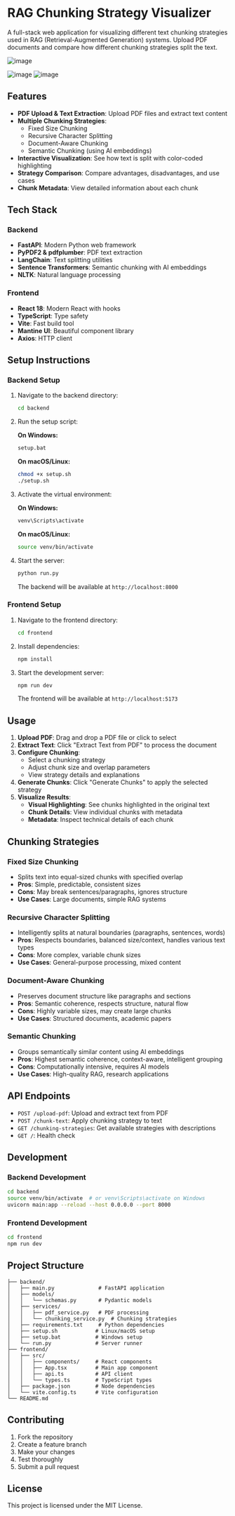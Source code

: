 # RAG Chunking Strategy Visualizer

A full-stack web application for visualizing different text chunking strategies used in RAG (Retrieval-Augmented Generation) systems. Upload PDF documents and compare how different chunking strategies split the text.

![image](https://github.com/user-attachments/assets/d5846472-143a-48af-9c86-d7a425d7ea21)

![image](https://github.com/user-attachments/assets/d2eabbcc-1dbf-41a4-89e1-933ed02957d0)
![image](https://github.com/user-attachments/assets/212a6d99-4142-4773-bc43-93a1e4212476)



## Features

- **PDF Upload & Text Extraction**: Upload PDF files and extract text content
- **Multiple Chunking Strategies**:
  - Fixed Size Chunking
  - Recursive Character Splitting
  - Document-Aware Chunking
  - Semantic Chunking (using AI embeddings)
- **Interactive Visualization**: See how text is split with color-coded highlighting
- **Strategy Comparison**: Compare advantages, disadvantages, and use cases
- **Chunk Metadata**: View detailed information about each chunk

## Tech Stack

### Backend

- **FastAPI**: Modern Python web framework
- **PyPDF2 & pdfplumber**: PDF text extraction
- **LangChain**: Text splitting utilities
- **Sentence Transformers**: Semantic chunking with AI embeddings
- **NLTK**: Natural language processing

### Frontend

- **React 18**: Modern React with hooks
- **TypeScript**: Type safety
- **Vite**: Fast build tool
- **Mantine UI**: Beautiful component library
- **Axios**: HTTP client

## Setup Instructions

### Backend Setup

1. Navigate to the backend directory:

   ```bash
   cd backend
   ```

2. Run the setup script:

   **On Windows:**

   ```bash
   setup.bat
   ```

   **On macOS/Linux:**

   ```bash
   chmod +x setup.sh
   ./setup.sh
   ```

3. Activate the virtual environment:

   **On Windows:**

   ```bash
   venv\Scripts\activate
   ```

   **On macOS/Linux:**

   ```bash
   source venv/bin/activate
   ```

4. Start the server:

   ```bash
   python run.py
   ```

   The backend will be available at `http://localhost:8000`

### Frontend Setup

1. Navigate to the frontend directory:

   ```bash
   cd frontend
   ```

2. Install dependencies:

   ```bash
   npm install
   ```

3. Start the development server:

   ```bash
   npm run dev
   ```

   The frontend will be available at `http://localhost:5173`

## Usage

1. **Upload PDF**: Drag and drop a PDF file or click to select
2. **Extract Text**: Click "Extract Text from PDF" to process the document
3. **Configure Chunking**:
   - Select a chunking strategy
   - Adjust chunk size and overlap parameters
   - View strategy details and explanations
4. **Generate Chunks**: Click "Generate Chunks" to apply the selected strategy
5. **Visualize Results**:
   - **Visual Highlighting**: See chunks highlighted in the original text
   - **Chunk Details**: View individual chunks with metadata
   - **Metadata**: Inspect technical details of each chunk

## Chunking Strategies

### Fixed Size Chunking

- Splits text into equal-sized chunks with specified overlap
- **Pros**: Simple, predictable, consistent sizes
- **Cons**: May break sentences/paragraphs, ignores structure
- **Use Cases**: Large documents, simple RAG systems

### Recursive Character Splitting

- Intelligently splits at natural boundaries (paragraphs, sentences, words)
- **Pros**: Respects boundaries, balanced size/context, handles various text types
- **Cons**: More complex, variable chunk sizes
- **Use Cases**: General-purpose processing, mixed content

### Document-Aware Chunking

- Preserves document structure like paragraphs and sections
- **Pros**: Semantic coherence, respects structure, natural flow
- **Cons**: Highly variable sizes, may create large chunks
- **Use Cases**: Structured documents, academic papers

### Semantic Chunking

- Groups semantically similar content using AI embeddings
- **Pros**: Highest semantic coherence, context-aware, intelligent grouping
- **Cons**: Computationally intensive, requires AI models
- **Use Cases**: High-quality RAG, research applications

## API Endpoints

- `POST /upload-pdf`: Upload and extract text from PDF
- `POST /chunk-text`: Apply chunking strategy to text
- `GET /chunking-strategies`: Get available strategies with descriptions
- `GET /`: Health check

## Development

### Backend Development

```bash
cd backend
source venv/bin/activate  # or venv\Scripts\activate on Windows
uvicorn main:app --reload --host 0.0.0.0 --port 8000
```

### Frontend Development

```bash
cd frontend
npm run dev
```

## Project Structure

```
├── backend/
│   ├── main.py              # FastAPI application
│   ├── models/
│   │   └── schemas.py       # Pydantic models
│   ├── services/
│   │   ├── pdf_service.py   # PDF processing
│   │   └── chunking_service.py  # Chunking strategies
│   ├── requirements.txt     # Python dependencies
│   ├── setup.sh            # Linux/macOS setup
│   ├── setup.bat           # Windows setup
│   └── run.py              # Server runner
├── frontend/
│   ├── src/
│   │   ├── components/     # React components
│   │   ├── App.tsx         # Main app component
│   │   ├── api.ts          # API client
│   │   └── types.ts        # TypeScript types
│   ├── package.json        # Node dependencies
│   └── vite.config.ts      # Vite configuration
└── README.md
```

## Contributing

1. Fork the repository
2. Create a feature branch
3. Make your changes
4. Test thoroughly
5. Submit a pull request

## License

This project is licensed under the MIT License.

